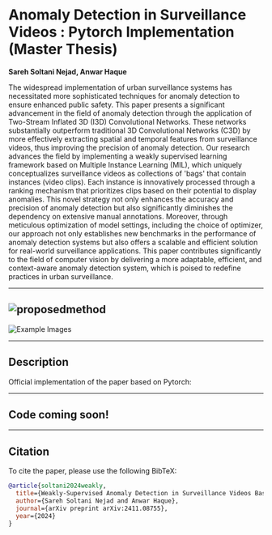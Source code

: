 # Anomaly Detection in Surveillance Videos : Pytorch Implementation (Master Thesis)

**Sareh Soltani Nejad, Anwar Haque**

The widespread implementation of urban surveillance systems has necessitated more sophisticated techniques for anomaly detection to ensure enhanced public safety. This paper presents a significant advancement in the field of anomaly detection through the application of Two-Stream Inflated 3D (I3D) Convolutional Networks. These networks substantially outperform traditional 3D Convolutional Networks (C3D) by more effectively extracting spatial and temporal features from surveillance videos, thus improving the precision of anomaly detection. Our research advances the field by implementing a weakly supervised learning framework based on Multiple Instance Learning (MIL), which uniquely conceptualizes surveillance videos as collections of 'bags' that contain instances (video clips). Each instance is innovatively processed through a ranking mechanism that prioritizes clips based on their potential to display anomalies. This novel strategy not only enhances the accuracy and precision of anomaly detection but also significantly diminishes the dependency on extensive manual annotations. Moreover, through meticulous optimization of model settings, including the choice of optimizer, our approach not only establishes new benchmarks in the performance of anomaly detection systems but also offers a scalable and efficient solution for real-world surveillance applications. This paper contributes significantly to the field of computer vision by delivering a more adaptable, efficient, and context-aware anomaly detection system, which is poised to redefine practices in urban surveillance.

---

## ![proposedmethod](https://github.com/user-attachments/assets/f6647d2c-2d31-434c-8cf7-db7c21b131f6)

![Example Images](https://your-image-link-here) <!-- Replace with the actual image link -->

---

## Description

Official implementation of the paper based on Pytorch:

---

## Code coming soon!

---

## Citation

To cite the paper, please use the following BibTeX:
```bibtex
@article{soltani2024weakly,
  title={Weakly-Supervised Anomaly Detection in Surveillance Videos Based on Two-Stream I3D Convolution Network},
  author={Sareh Soltani Nejad and Anwar Haque},
  journal={arXiv preprint arXiv:2411.08755},
  year={2024}
}

